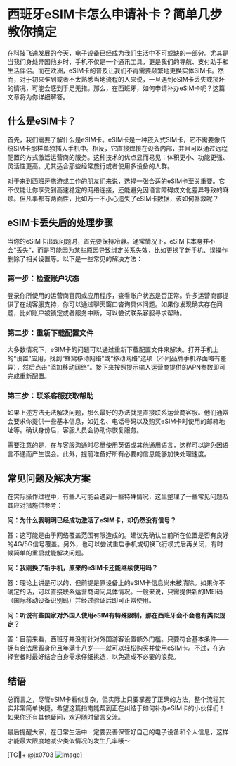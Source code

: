 # 西班牙eSIM卡怎么申请补卡？简单几步教你搞定

在科技飞速发展的今天，电子设备已经成为我们生活中不可或缺的一部分。尤其是当我们身处异国他乡时，手机不仅是一个通讯工具，更是我们的导航、支付助手和生活伴侣。而在欧洲，eSIM卡的普及让我们不再需要频繁地更换实体SIM卡。然而，对于初来乍到或者不太熟悉当地流程的人来说，一旦遇到eSIM卡丢失或损坏的情况，可能会感到手足无措。那么，在西班牙，如何申请补办eSIM卡呢？这篇文章将为你详细解答。

## 什么是eSIM卡？

首先，我们需要了解什么是eSIM卡。eSIM卡是一种嵌入式SIM卡，它不需要像传统SIM卡那样单独插入手机中。相反，它直接焊接在设备内部，并且可以通过远程配置的方式激活运营商的服务。这种技术的优点显而易见：体积更小、功能更强、灵活性更高。尤其适合那些经常旅行或者使用多设备的人群。

对于来到西班牙旅游或工作的朋友们来说，选择一张合适的eSIM卡至关重要。它不仅能让你享受到高速稳定的网络连接，还能避免因语言障碍或文化差异导致的麻烦。但凡事都有两面性，比如万一不小心遗失了eSIM卡数据，该如何补救呢？

## eSIM卡丢失后的处理步骤

当你的eSIM卡出现问题时，首先要保持冷静。通常情况下，eSIM卡本身并不会“丢失”，而是可能因为某些原因导致绑定关系失效，比如更换了新手机、误操作删除了相关设置等。以下是一些常见的解决方法：

### 第一步：检查账户状态

登录你所使用的运营商官网或应用程序，查看账户状态是否正常。许多运营商都提供了在线客服支持，你可以通过聊天窗口咨询具体问题。如果你发现确实存在问题，比如账户被锁定或者服务中断，可以尝试联系客服寻求帮助。

### 第二步：重新下载配置文件

大多数情况下，eSIM卡的问题可以通过重新下载配置文件来解决。打开手机上的“设置”应用，找到“蜂窝移动网络”或“移动网络”选项（不同品牌手机界面略有差异），然后点击“添加移动网络”。接下来按照提示输入运营商提供的APN参数即可完成重新配置。

### 第三步：联系客服获取帮助

如果上述方法无法解决问题，那么最好的办法就是直接联系运营商客服。他们通常会要求你提供一些基本信息，如姓名、电话号码以及购买eSIM卡时使用的邮箱地址等。确认身份后，客服人员会协助你恢复服务。

需要注意的是，在与客服沟通时尽量使用英语或其他通用语言，这样可以避免因语言不通而产生误会。此外，提前准备好所有必要的信息能够加快处理速度。

## 常见问题及解决方案

在实际操作过程中，有些人可能会遇到一些特殊情况，这里整理了一些常见问题及其应对措施供参考：

**问：为什么我明明已经成功激活了eSIM卡，却仍然没有信号？**

答：这可能是由于网络覆盖范围有限造成的。建议先确认当前所在位置是否有良好的4G/5G信号覆盖。另外，也可以尝试重启手机或切换飞行模式后再关闭，有时候简单的重启就能解决问题。

**问：我刚换了新手机，原来的eSIM卡还能继续使用吗？**

答：理论上讲是可以的，但前提是原设备上的eSIM卡信息尚未被清除。如果你不确定的话，可以直接联系运营商询问具体情况。一般来说，只需提供新的IMEI码（国际移动设备识别码）并经过验证后即可正常使用。

**问：听说有些国家对外国人使用eSIM有特殊限制，那在西班牙会不会也有类似规定？**

答：目前来看，西班牙并没有针对外国游客设置额外门槛。只要符合基本条件——拥有合法居留身份且年满十八岁——就可以轻松购买并使用eSIM卡。不过，在选择套餐时最好结合自身需求仔细挑选，以免造成不必要的浪费。

## 结语

总而言之，尽管eSIM卡看似复杂，但实际上只要掌握了正确的方法，整个流程其实非常简单快捷。希望这篇指南能帮到正在纠结于如何补办eSIM卡的小伙伴们！如果你还有其他疑问，欢迎随时留言交流。

最后提醒大家，在日常生活中一定要妥善保管好自己的电子设备和个人信息，这样才能最大限度地减少类似情况的发生几率哦～

[TG💪+ @jx0703 ![Image](https://github.com/user-attachments/assets/dbca1d08-cadb-493c-b0ec-ad6f7a83f270)]
